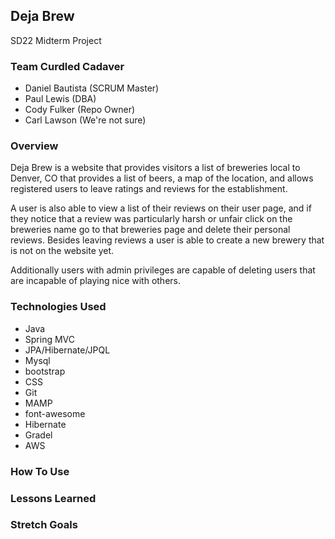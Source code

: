 ## Deja Brew
SD22 Midterm Project

### Team Curdled Cadaver
* Daniel Bautista (SCRUM Master)
* Paul Lewis (DBA)
* Cody Fulker (Repo Owner)
* Carl Lawson (We're not sure)

### Overview
Deja Brew is a website that provides visitors a list of breweries local to Denver, CO
that provides a list of beers, a map of the location, and allows registered users to
leave ratings and reviews for the establishment.

A user is also able to view a list of their reviews on their user page, and if they
notice that a review was particularly harsh or unfair click on the breweries name
go to that breweries page and delete their personal reviews. Besides leaving reviews
a user is able to create a new brewery that is not on the website yet.

Additionally users with admin privileges are capable of deleting users that are
incapable of playing nice with others.  

### Technologies Used

* Java
* Spring MVC
* JPA/Hibernate/JPQL
* Mysql
* bootstrap
* CSS
* Git
* MAMP
* font-awesome
* Hibernate
* Gradel
* AWS

### How To Use

### Lessons Learned

### Stretch Goals
